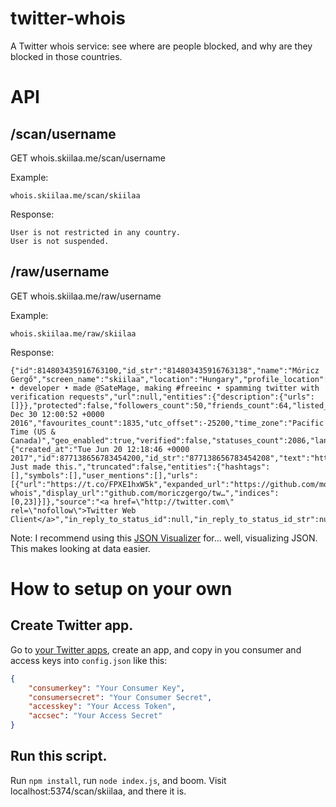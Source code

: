 # twitter-whois
A Twitter whois service: see where are people blocked, and why are they blocked in those countries.

# API

## /scan/username

GET whois.skiilaa.me/scan/username

Example:

```
whois.skiilaa.me/scan/skiilaa
```

Response:

```
User is not restricted in any country.
User is not suspended.
```

## /raw/username

GET whois.skiilaa.me/raw/username

Example:

```
whois.skiilaa.me/raw/skiilaa
```

Response:

```
{"id":814803435916763100,"id_str":"814803435916763138","name":"Móricz Gergő","screen_name":"skiilaa","location":"Hungary","profile_location":null,"description":"he/him • developer • made @SateMage, making #freeinc • spamming twitter with verification requests","url":null,"entities":{"description":{"urls":[]}},"protected":false,"followers_count":50,"friends_count":64,"listed_count":0,"created_at":"Fri Dec 30 12:00:52 +0000 2016","favourites_count":1835,"utc_offset":-25200,"time_zone":"Pacific Time (US & Canada)","geo_enabled":true,"verified":false,"statuses_count":2086,"lang":"en","status":{"created_at":"Tue Jun 20 12:18:46 +0000 2017","id":877138656783454200,"id_str":"877138656783454208","text":"https://t.co/FPXE1hxW5k Just made this.","truncated":false,"entities":{"hashtags":[],"symbols":[],"user_mentions":[],"urls":[{"url":"https://t.co/FPXE1hxW5k","expanded_url":"https://github.com/moriczgergo/twitter-whois","display_url":"github.com/moriczgergo/tw…","indices":[0,23]}]},"source":"<a href=\"http://twitter.com\" rel=\"nofollow\">Twitter Web Client</a>","in_reply_to_status_id":null,"in_reply_to_status_id_str":null,"in_reply_to_user_id":null,"in_reply_to_user_id_str":null,"in_reply_to_screen_name":null,"geo":null,"coordinates":null,"place":null,"contributors":null,"is_quote_status":false,"retweet_count":0,"favorite_count":0,"favorited":false,"retweeted":false,"possibly_sensitive":false,"lang":"en"},"contributors_enabled":false,"is_translator":false,"is_translation_enabled":false,"profile_background_color":"F5F8FA","profile_background_image_url":null,"profile_background_image_url_https":null,"profile_background_tile":false,"profile_image_url":"http://pbs.twimg.com/profile_images/876724516046721024/jUW9IBlB_normal.jpg","profile_image_url_https":"https://pbs.twimg.com/profile_images/876724516046721024/jUW9IBlB_normal.jpg","profile_banner_url":"https://pbs.twimg.com/profile_banners/814803435916763138/1497862237","profile_link_color":"1DA1F2","profile_sidebar_border_color":"C0DEED","profile_sidebar_fill_color":"DDEEF6","profile_text_color":"333333","profile_use_background_image":true,"has_extended_profile":true,"default_profile":true,"default_profile_image":false,"following":false,"follow_request_sent":false,"notifications":false,"translator_type":"none","suspended":false,"needs_phone_verification":false}
```

Note: I recommend using this [JSON Visualizer](http://jsonviewer.stack.hu) for... well, visualizing JSON. This makes looking at data easier.

# How to setup on your own

## Create Twitter app.

Go to [your Twitter apps](https://apps.twitter.com), create an app, and copy in you consumer and access keys into `config.json` like this:

```json
{
    "consumerkey": "Your Consumer Key",
    "consumersecret": "Your Consumer Secret",
    "accesskey": "Your Access Token",
    "accsec": "Your Access Secret"
}
```

## Run this script.

Run `npm install`, run `node index.js`, and boom. Visit localhost:5374/scan/skiilaa, and there it is.